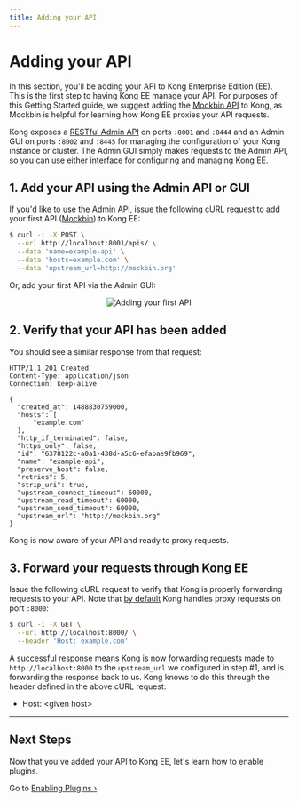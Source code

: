 ```yaml
---
title: Adding your API
---
```


# Adding your API

In this section, you'll be adding your API to Kong Enterprise Edition (EE).
This is the first
step to having Kong EE manage your API. For purposes of this Getting Started
guide, we suggest adding the [Mockbin API][mockbin] to Kong, as Mockbin is
helpful for learning how Kong EE proxies your API requests.

Kong exposes a [RESTful Admin API][API] on ports `:8001` and `:8444` and an
Admin GUI on ports `:8002` and `:8445` for managing the
configuration of your Kong instance or cluster. The Admin GUI simply makes
requests to the Admin API, so you can use either interface for configuring
and managing Kong EE.

## 1. Add your API using the Admin API or GUI

If you'd like to use the Admin API, issue the following cURL request to add 
your first API ([Mockbin][mockbin]) to Kong EE:

```bash
$ curl -i -X POST \
  --url http://localhost:8001/apis/ \
  --data 'name=example-api' \
  --data 'hosts=example.com' \
  --data 'upstream_url=http://mockbin.org'
```

Or, add your first API via the Admin GUI:

<center>
  <img src="/assets/images/docs/enterprise/first_api.gif" alt="Adding your first API">
</center>


## 2. Verify that your API has been added

You should see a similar response from that request:

```http
HTTP/1.1 201 Created
Content-Type: application/json
Connection: keep-alive

{
  "created_at": 1488830759000,
  "hosts": [
      "example.com"
  ],
  "http_if_terminated": false,
  "https_only": false,
  "id": "6378122c-a0a1-438d-a5c6-efabae9fb969",
  "name": "example-api",
  "preserve_host": false,
  "retries": 5,
  "strip_uri": true,
  "upstream_connect_timeout": 60000,
  "upstream_read_timeout": 60000,
  "upstream_send_timeout": 60000,
  "upstream_url": "http://mockbin.org"
}
```

Kong is now aware of your API and ready to proxy requests.

## 3. Forward your requests through Kong EE

Issue the following cURL request to verify that Kong is properly forwarding
requests to your API. Note that [by default][proxy-port] Kong handles proxy
requests on port `:8000`:

```bash
$ curl -i -X GET \
  --url http://localhost:8000/ \
  --header 'Host: example.com'
```

A successful response means Kong is now forwarding requests made to
`http://localhost:8000` to the `upstream_url` we configured in step #1,
and is forwarding the response back to us. Kong knows to do this through
the header defined in the above cURL request:

* Host: &lt;given host&gt;

---

## Next Steps

Now that you've added your API to Kong EE, let's learn how to enable plugins.

Go to [Enabling Plugins &rsaquo;][enabling-plugins]

[API]: /docs/latest/admin-api
[enabling-plugins]: /docs/enterprise/{{page.kong_version}}/getting-started/enabling-plugins
[proxy-port]: /docs/latest/configuration/#nginx-section
[mockbin]: https://mockbin.com/
